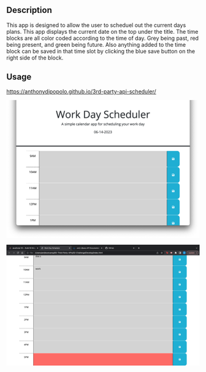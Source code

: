 # <Your-Project-Title>

## Description

This app is designed to allow the user to scheduel out the current days plans.  This app displays the current date on the top under the title.  The time blocks are all color coded according to the time of day.  Grey being past, red being present, and green being future.  Also anything added to the time block can be saved in that time slot by clicking the blue save button on the right side of the block.



## Usage

https://anthonydipopolo.github.io/3rd-party-api-scheduler/

![SS](./Assets/screenshots/Screen%20Shot%202023-06-14%20at%206.04.29%20PM.png "Schedueler ScreenShot")

![SS](./Assets/screenshots/Screen%20Shot%202023-06-14%20at%205.47.07%20PM.png "Schedueler ScreenShot")